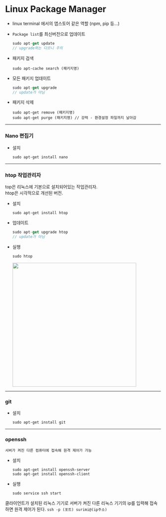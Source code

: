 # **Linux Package Manager**

- linux terminal 에서의 앱스토어 같은 역할 (npm, pip 등...)

- `Package list`를 최신버전으로 업데이트
    ```js
    sudo apt-get update
    // upgrade와는 다르니 주의
    ```
    

- 패키지 검색
    ```
    sudo apt-cache search (패키지명)
    ```

- 모든 패키지 업데이트
    ```js
    sudo apt-get upgrade
    // update가 아님
    ```

- 패키지 삭제
    ```
    sudo apt-get remove (패키지명)
    sudo apt-get purge (패키지명) // 강력 - 환경설정 파일까지 날아감
    ```

___

### **Nano 편집기**

- 설치
    ```
    sudo apt-get install nano
    ```

___

### **htop 작업관리자**    
top은 리눅스에 기본으로 설치되어있는 작업관리자.  
htop은 시각적으로 개선된 버전.

- 설치
    ```
    sudo apt-get install htop
    ```

- 업데이트
    ```js
    sudo apt-get upgrade htop
    // update가 아님
    ```

- 실행
    ```
    sudo htop
    ```
    <img src="https://user-images.githubusercontent.com/66513003/128873151-cddaa290-66b6-4a84-9585-e56192626d2c.png" width="400">

___

### **git**

- 설치
    ```
    sudo apt-get install git
    ```

___

### **openssh**
    
    서버가 켜진 다른 컴퓨터에 접속해 원격 제어가 가능

- 설치
    ```
    sudo apt-get install openssh-server
    sudo apt-get install openssh-client
    ```

- 실행
    ```
    sudo service ssh start
    ```

클라이언트가 설치된 리눅스 기기로 서버가 켜진 다른 리눅스 기기의 ip를 입력해 접속하면 원격 제어가 된다.
    ```
    ssh -p (포트) surimi@(ip주소)
    ```